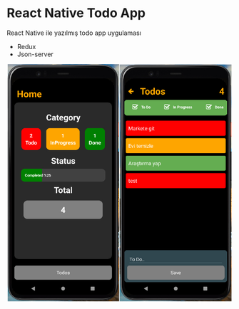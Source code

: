 # React Native Todo App 

React Native ile yazılmış todo app uygulaması

- Redux
- Json-server


![screen](screen.jpg)